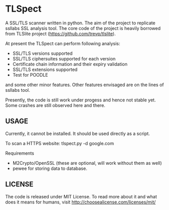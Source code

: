 TLSpect
=========
A SSL/TLS scanner written in python. The aim of the project to replicate ssllabs SSL analysis tool. The core code of the project is heavily borrowed from TLSlite project (https://github.com/trevp/tlslite).

At present the TLSpect can perform following analysis:
- SSL/TLS versions supported
- SSL/TLS ciphersuites supported for each version
- Certificate chain information and their expiry validation
- SSL/TLS extensions supported
- Test for POODLE

and some other minor features. Other features envisaged are on the lines of ssllabs tool. 

Presently, the code is still work under progess and hence not stable yet. Some crashes are still observed here and there.

USAGE
-------
Currently, it cannot be installed. It should be used directly as a script. 

To scan a HTTPS website:
        tlspect.py -d google.com

Requirements
* M2Crypto/OpenSSL (these are optional, will work without them as well)
* pewee for storing data to database. 

LICENSE
-------
The code is released under MIT License. To read more about it and what does it means for humans, visit http://choosealicense.com/licenses/mit/ 
